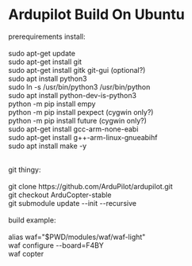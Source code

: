 # Ardupilot Build On Ubuntu

prerequirements install:<br>
<br>
sudo apt-get update <br>
sudo apt-get install git<br>
sudo apt-get install gitk git-gui  (optional?)<br>
sudo apt install python3<br>
sudo ln -s /usr/bin/python3 /usr/bin/python<br>
sudo apt install python-dev-is-python3<br>
python -m pip install empy<br>
python -m pip install pexpect  (cygwin only?)<br>
python -m pip install future  (cygwin only?)<br>
sudo apt-get install gcc-arm-none-eabi<br>
sudo apt-get install g++-arm-linux-gnueabihf<br>
sudo apt install make -y<br>

<br>
git thingy:<br>
<br>
git clone https://github.com/ArduPilot/ardupilot.git<br>
git checkout ArduCopter-stable<br>
git submodule update --init --recursive<br>
<br>
build example:<br>
<br>
alias waf="$PWD/modules/waf/waf-light"<br>
waf configure --board=F4BY<br>
waf copter<br>
<br>
